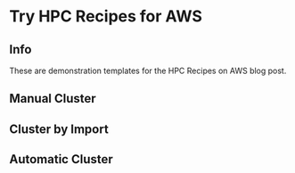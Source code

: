 # Try HPC Recipes for AWS

## Info

These are demonstration templates for the HPC Recipes on AWS blog post.

## Manual Cluster

## Cluster by Import

## Automatic Cluster

